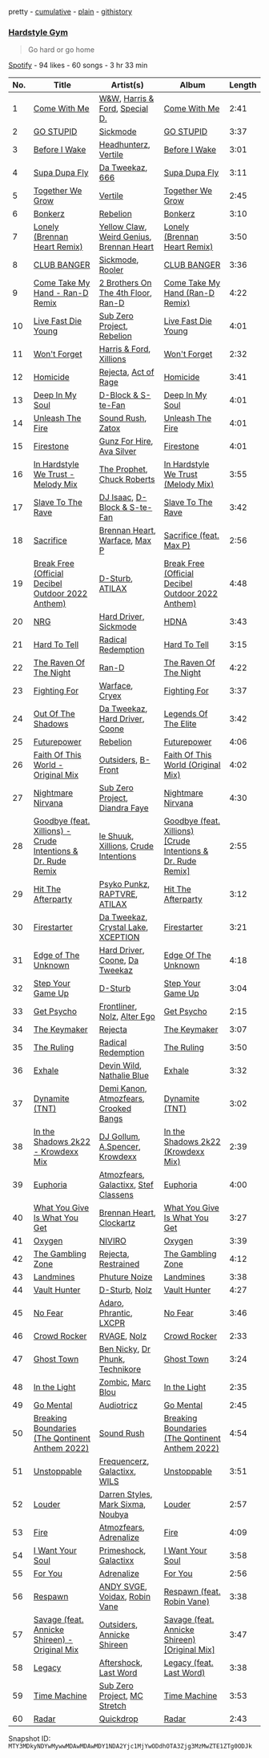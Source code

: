 pretty - [cumulative](/playlists/cumulative/37i9dQZF1DX6scD2GXri65.md) - [plain](/playlists/plain/37i9dQZF1DX6scD2GXri65) - [githistory](https://github.githistory.xyz/mackorone/spotify-playlist-archive/blob/main/playlists/plain/37i9dQZF1DX6scD2GXri65)

### [Hardstyle Gym](https://open.spotify.com/playlist/37i9dQZF1DX6scD2GXri65)

> Go hard or go home

[Spotify](https://open.spotify.com/user/spotify) - 94 likes - 60 songs - 3 hr 33 min

| No. | Title | Artist(s) | Album | Length |
|---|---|---|---|---|
| 1 | [Come With Me](https://open.spotify.com/track/1uIBzJWcxbUSMX4OFi7XwQ) | [W&W](https://open.spotify.com/artist/2rTo8KIkBTFjQS7VvaKYQ4), [Harris & Ford](https://open.spotify.com/artist/4FDj6mh458K7m9Txwyj2rt), [Special D.](https://open.spotify.com/artist/4EViwTsUibZWyo1K5EgrJt) | [Come With Me](https://open.spotify.com/album/1j0xzvGGOhTM4sxZ22IzDT) | 2:41 |
| 2 | [GO STUPID](https://open.spotify.com/track/4qfD7xjF4ZhteeAc6B7TjA) | [Sickmode](https://open.spotify.com/artist/5PbgCU02dfdBCAzpOaNmYW) | [GO STUPID](https://open.spotify.com/album/2EKRY3rSfqZQmUfkbVzL5q) | 3:37 |
| 3 | [Before I Wake](https://open.spotify.com/track/1E98GLyca4lWhGg0UJjIWE) | [Headhunterz](https://open.spotify.com/artist/6C0KWmCdqrLU2LzzWBPbOy), [Vertile](https://open.spotify.com/artist/2CREMC4YATn7Bx9ZQku6IH) | [Before I Wake](https://open.spotify.com/album/03shY44GfauTzF4uVsDZiV) | 3:01 |
| 4 | [Supa Dupa Fly](https://open.spotify.com/track/1f1oSxTFtI9WN7X6GvzMtF) | [Da Tweekaz](https://open.spotify.com/artist/6UOk7DmvqlzWmo6gjhZvn6), [666](https://open.spotify.com/artist/76TM3QXivQvlLmZxdYxMZr) | [Supa Dupa Fly](https://open.spotify.com/album/6AsthfXuyR0Ue12N7iFLCR) | 3:11 |
| 5 | [Together We Grow](https://open.spotify.com/track/0Q9oI3atBARDyEWRr1C2H6) | [Vertile](https://open.spotify.com/artist/2CREMC4YATn7Bx9ZQku6IH) | [Together We Grow](https://open.spotify.com/album/6LrvsgRIi1Hy1LBsrrt6rw) | 2:45 |
| 6 | [Bonkerz](https://open.spotify.com/track/0FaG2Hc9LSFsuChAC0ZZcM) | [Rebelion](https://open.spotify.com/artist/5JcSyYpBdqCmjJyVlKh7Yg) | [Bonkerz](https://open.spotify.com/album/5cLA1oOx6ltXJUivbd8Ybs) | 3:10 |
| 7 | [Lonely \(Brennan Heart Remix\)](https://open.spotify.com/track/6xjHeCdwsBoUYrEN2kJ998) | [Yellow Claw](https://open.spotify.com/artist/47z7ZrgFoBvVpCnElCE3Zh), [Weird Genius](https://open.spotify.com/artist/5B4kCOhcqTywB9YwXPfFtJ), [Brennan Heart](https://open.spotify.com/artist/5QySqc6yAFDx9m7fedFZmC) | [Lonely \(Brennan Heart Remix\)](https://open.spotify.com/album/1fUbkjcFgBhw185phdtJJX) | 3:50 |
| 8 | [CLUB BANGER](https://open.spotify.com/track/72j7y7nVfhi69H8X8oRbye) | [Sickmode](https://open.spotify.com/artist/5PbgCU02dfdBCAzpOaNmYW), [Rooler](https://open.spotify.com/artist/2lpFs8QJyIeVDb2Sq4vZYi) | [CLUB BANGER](https://open.spotify.com/album/2qKRkYCu6GqfL4tcQonqpO) | 3:36 |
| 9 | [Come Take My Hand \- Ran\-D Remix](https://open.spotify.com/track/4plFHRIYpyvO46CWG2UMvG) | [2 Brothers On The 4th Floor](https://open.spotify.com/artist/5wsBGjgRsASMggXLPF7pYm), [Ran\-D](https://open.spotify.com/artist/7IeovKzVkfcG9mIJGNzTcT) | [Come Take My Hand \(Ran\-D Remix\)](https://open.spotify.com/album/06a36yj8fqrm8MUFeI7qO4) | 4:22 |
| 10 | [Live Fast Die Young](https://open.spotify.com/track/6Dr20NRSnMh9NT76D4FNqk) | [Sub Zero Project](https://open.spotify.com/artist/4f0OXMMSxr0r8Ztx6CdpAl), [Rebelion](https://open.spotify.com/artist/5JcSyYpBdqCmjJyVlKh7Yg) | [Live Fast Die Young](https://open.spotify.com/album/4T6rUAR786jTllgifeo6Zx) | 4:01 |
| 11 | [Won't Forget](https://open.spotify.com/track/7JXZuqmi5XC8pfiNgeF1yZ) | [Harris & Ford](https://open.spotify.com/artist/4FDj6mh458K7m9Txwyj2rt), [Xillions](https://open.spotify.com/artist/4bi8SmsdSp5AoD6RFZjyjW) | [Won't Forget](https://open.spotify.com/album/6PnHSLrP5IYAubIo3fT2n7) | 2:32 |
| 12 | [Homicide](https://open.spotify.com/track/4NmhzsJzX7Uuela2spmT4m) | [Rejecta](https://open.spotify.com/artist/2lmihUu4FzVOepdJpDDrof), [Act of Rage](https://open.spotify.com/artist/5eHs2hHfUzGizdnrLjc3CW) | [Homicide](https://open.spotify.com/album/07ouV5DcJj6d7ICyCM9e6y) | 3:41 |
| 13 | [Deep In My Soul](https://open.spotify.com/track/7nziCzPuyKub9Ra5o5OSEy) | [D\-Block & S\-te\-Fan](https://open.spotify.com/artist/6L7a6wPGpvLtTwOsMLnF1z) | [Deep In My Soul](https://open.spotify.com/album/4i23NCktx67U67gbmNfxuL) | 4:01 |
| 14 | [Unleash The Fire](https://open.spotify.com/track/0jb8dBj7ILjgev8qt0pWrT) | [Sound Rush](https://open.spotify.com/artist/7IFPeV5Ew63S7Hid0AjNgK), [Zatox](https://open.spotify.com/artist/27Z5l2Kfy1IaYZMg5INWqO) | [Unleash The Fire](https://open.spotify.com/album/6uCzjve3I6bB3MsxI7AROY) | 4:01 |
| 15 | [Firestone](https://open.spotify.com/track/5rlO2Wr2jifgjiBbPy25Su) | [Gunz For Hire](https://open.spotify.com/artist/0WbAxASsYdodSlqwserDAW), [Ava Silver](https://open.spotify.com/artist/0l6LU5NRvLTVeRDJZznwLX) | [Firestone](https://open.spotify.com/album/2GHFB4DuUJ68WuI5hD2HvX) | 4:01 |
| 16 | [In Hardstyle We Trust \- Melody Mix](https://open.spotify.com/track/694DLdlWtk26a6pyaf1vMi) | [The Prophet](https://open.spotify.com/artist/2iRqqPkOyIvvb7qFZN1Onz), [Chuck Roberts](https://open.spotify.com/artist/239FYJjvsOE1bGL58BSVgu) | [In Hardstyle We Trust \(Melody Mix\)](https://open.spotify.com/album/0cUZwW0wPp3HDebw6fZosP) | 3:55 |
| 17 | [Slave To The Rave](https://open.spotify.com/track/32ncEXDqBzDyblpzdcGRWB) | [DJ Isaac](https://open.spotify.com/artist/2FmgW6Jee0JQKtb6EnBWCq), [D\-Block & S\-te\-Fan](https://open.spotify.com/artist/6L7a6wPGpvLtTwOsMLnF1z) | [Slave To The Rave](https://open.spotify.com/album/3X68QkIEBNGdA3RTwV7YCO) | 3:42 |
| 18 | [Sacrifice](https://open.spotify.com/track/0Yrl0j2sFiTYY5wgUl28Iz) | [Brennan Heart](https://open.spotify.com/artist/5QySqc6yAFDx9m7fedFZmC), [Warface](https://open.spotify.com/artist/1wuQQfTDZhgNb4GJyhThUs), [Max P](https://open.spotify.com/artist/7D76Zt5h5OIV4zHi1AtCqw) | [Sacrifice \(feat\. Max P\)](https://open.spotify.com/album/0BDzrXxO9aJ0lO3d5PtMZa) | 2:56 |
| 19 | [Break Free \(Official Decibel Outdoor 2022 Anthem\)](https://open.spotify.com/track/1VtGStey2iPgtZSLHU6sf0) | [D\-Sturb](https://open.spotify.com/artist/7E6DrjKJieOdJKO8mbwCMO), [ATILAX](https://open.spotify.com/artist/1DLc4wnbKa3RWJsqwPehbk) | [Break Free \(Official Decibel Outdoor 2022 Anthem\)](https://open.spotify.com/album/0YzBhIvuaOqtdBsVjmNnDq) | 4:48 |
| 20 | [NRG](https://open.spotify.com/track/014cgPQdDPnwysDT3453Nf) | [Hard Driver](https://open.spotify.com/artist/1rpLzYzfrueWdkpcIunZQl), [Sickmode](https://open.spotify.com/artist/5PbgCU02dfdBCAzpOaNmYW) | [HDNA](https://open.spotify.com/album/6qOxQawMkqAyf1j8KD2I2q) | 3:43 |
| 21 | [Hard To Tell](https://open.spotify.com/track/58qwngsMklWQLew2rA9Nbg) | [Radical Redemption](https://open.spotify.com/artist/3Ij56hbjOTHq8RgutQwfxC) | [Hard To Tell](https://open.spotify.com/album/2i2ZfgWXTGG5i9LWIgmXWj) | 3:15 |
| 22 | [The Raven Of The Night](https://open.spotify.com/track/4SdCxGUYg3XRezP1VBrKAn) | [Ran\-D](https://open.spotify.com/artist/7IeovKzVkfcG9mIJGNzTcT) | [The Raven Of The Night](https://open.spotify.com/album/48NY92V1K9NtzgfH3jbOAu) | 4:22 |
| 23 | [Fighting For](https://open.spotify.com/track/22JELf6p8cyWBDwa91e7pL) | [Warface](https://open.spotify.com/artist/1wuQQfTDZhgNb4GJyhThUs), [Cryex](https://open.spotify.com/artist/5NkT0VLTEXldi82KVVnG1b) | [Fighting For](https://open.spotify.com/album/14Iltp0WL3VLdyxWz6FQAB) | 3:37 |
| 24 | [Out Of The Shadows](https://open.spotify.com/track/0wM5xMaTddQjAXkNcFBcrR) | [Da Tweekaz](https://open.spotify.com/artist/6UOk7DmvqlzWmo6gjhZvn6), [Hard Driver](https://open.spotify.com/artist/1rpLzYzfrueWdkpcIunZQl), [Coone](https://open.spotify.com/artist/1Wt63OMKtv6v2ivHuQLm2C) | [Legends Of The Elite](https://open.spotify.com/album/50RHfqIEtQS0dZxBrrFUF3) | 3:42 |
| 25 | [Futurepower](https://open.spotify.com/track/5BEeBEAsRWIhAw18rkun9F) | [Rebelion](https://open.spotify.com/artist/5JcSyYpBdqCmjJyVlKh7Yg) | [Futurepower](https://open.spotify.com/album/2MG0xLJezHQAAlmpCVf7h6) | 4:06 |
| 26 | [Faith Of This World \- Original Mix](https://open.spotify.com/track/3l0zz7lo8PPlXryowB0254) | [Outsiders](https://open.spotify.com/artist/0aKXalHKVzkLJ6aeUY3HMf), [B\-Front](https://open.spotify.com/artist/6Xhhpra0X0hpvC3yZaQ0Du) | [Faith Of This World \(Original Mix\)](https://open.spotify.com/album/66FezURQqWeQTcoxvAlOeE) | 4:02 |
| 27 | [Nightmare Nirvana](https://open.spotify.com/track/0X89hVtXc6V04eRMCjB1Vj) | [Sub Zero Project](https://open.spotify.com/artist/4f0OXMMSxr0r8Ztx6CdpAl), [Diandra Faye](https://open.spotify.com/artist/5gdYdbKxGw2Mq25TfsmH6q) | [Nightmare Nirvana](https://open.spotify.com/album/7jPDK7qtsjA010J5fXR9w1) | 4:30 |
| 28 | [Goodbye \(feat\. Xillions\) \- Crude Intentions & Dr\. Rude Remix](https://open.spotify.com/track/4Fn9Z5LVGc4f0Qq6L53eEg) | [le Shuuk](https://open.spotify.com/artist/7bH17jyjkwMPMh9AS8EH0u), [Xillions](https://open.spotify.com/artist/4bi8SmsdSp5AoD6RFZjyjW), [Crude Intentions](https://open.spotify.com/artist/5zXPv1332E2IWXvjotBr09) | [Goodbye \(feat\. Xillions\) \[Crude Intentions & Dr\. Rude Remix\]](https://open.spotify.com/album/6p0ibrMdpqhsMu67uNEQuq) | 2:55 |
| 29 | [Hit The Afterparty](https://open.spotify.com/track/3czMy7K3eGvkFtHwOLqoSu) | [Psyko Punkz](https://open.spotify.com/artist/18pYFSeMi7sOL6nGMICHtS), [RAPTVRE](https://open.spotify.com/artist/1TQbwHL5ZtNNyS7cZxOBNj), [ATILAX](https://open.spotify.com/artist/1DLc4wnbKa3RWJsqwPehbk) | [Hit The Afterparty](https://open.spotify.com/album/3GIzpzs5uIMfdCFlV25sO8) | 3:12 |
| 30 | [Firestarter](https://open.spotify.com/track/0mGmrLTe4VlaWZ5DFWpnil) | [Da Tweekaz](https://open.spotify.com/artist/6UOk7DmvqlzWmo6gjhZvn6), [Crystal Lake](https://open.spotify.com/artist/5DzNxD4vwCDEIa20oEzB9l), [XCEPTION](https://open.spotify.com/artist/3vH8Rv37KXuUZzSHICjTnm) | [Firestarter](https://open.spotify.com/album/6KKaf1IJOw4BiPnxbTLul0) | 3:21 |
| 31 | [Edge of The Unknown](https://open.spotify.com/track/3Dbzy04cQSEcYNBvVISq0J) | [Hard Driver](https://open.spotify.com/artist/1rpLzYzfrueWdkpcIunZQl), [Coone](https://open.spotify.com/artist/1Wt63OMKtv6v2ivHuQLm2C), [Da Tweekaz](https://open.spotify.com/artist/6UOk7DmvqlzWmo6gjhZvn6) | [Edge Of The Unknown](https://open.spotify.com/album/13mS26sOAVYfngzLevsf82) | 4:18 |
| 32 | [Step Your Game Up](https://open.spotify.com/track/0bd0OMTOxlrtwVrBbzhPxu) | [D\-Sturb](https://open.spotify.com/artist/7E6DrjKJieOdJKO8mbwCMO) | [Step Your Game Up](https://open.spotify.com/album/2CYIWPsYP66TcfgoNJY1g8) | 3:04 |
| 33 | [Get Psycho](https://open.spotify.com/track/2qSbdjBKV4Ooa0yxZtA0px) | [Frontliner](https://open.spotify.com/artist/7momuad2Twkv5O7MY3dODa), [Nolz](https://open.spotify.com/artist/6kudMw2A0xOBJHpW8VNaDA), [Alter Ego](https://open.spotify.com/artist/455mf4vICIi2dYQrH59xh8) | [Get Psycho](https://open.spotify.com/album/4eqnUJrLMljVfSbomWiVgG) | 2:15 |
| 34 | [The Keymaker](https://open.spotify.com/track/54Qx60cjse61OwpSV3uFV0) | [Rejecta](https://open.spotify.com/artist/2lmihUu4FzVOepdJpDDrof) | [The Keymaker](https://open.spotify.com/album/2P5DmfM29EIvlYoFiLnAJG) | 3:07 |
| 35 | [The Ruling](https://open.spotify.com/track/0Z1y6vZ41GJOr59KFKfmuM) | [Radical Redemption](https://open.spotify.com/artist/3Ij56hbjOTHq8RgutQwfxC) | [The Ruling](https://open.spotify.com/album/55RIZIkca0grTJTbB8WWVj) | 3:50 |
| 36 | [Exhale](https://open.spotify.com/track/4U7tLQ4g0JPqisxSAuNoFK) | [Devin Wild](https://open.spotify.com/artist/4ksdbwHbqSmv7sWP3W6L21), [Nathalie Blue](https://open.spotify.com/artist/2VRgy5skIildisco3sF7Nt) | [Exhale](https://open.spotify.com/album/789OzvbySYuX2piZXUo4bU) | 3:32 |
| 37 | [Dynamite \(TNT\)](https://open.spotify.com/track/6hJNSbwK0M1yuTJvBXpMNL) | [Demi Kanon](https://open.spotify.com/artist/0MwTAzU4fDGGfrUAHzYwRJ), [Atmozfears](https://open.spotify.com/artist/0MBGxwmCdXdO26ojaNcT64), [Crooked Bangs](https://open.spotify.com/artist/4gkZO2kbnE03K8xGmZ2DJu) | [Dynamite \(TNT\)](https://open.spotify.com/album/0eqZ2gpCg63LLg0cqQnaQD) | 3:02 |
| 38 | [In the Shadows 2k22 \- Krowdexx Mix](https://open.spotify.com/track/6pgDjTGp6VgbUG2dYLUMdO) | [DJ Gollum](https://open.spotify.com/artist/1wNmJCRRNn8WpJrRSTKKqT), [A.Spencer](https://open.spotify.com/artist/5mc3fIXZDVqM8g9wkntXyg), [Krowdexx](https://open.spotify.com/artist/7Ecbym3UD6q848BAse6Qeb) | [In the Shadows 2k22 \(Krowdexx Mix\)](https://open.spotify.com/album/5l19N5cOJJv9Mj4KF5dJDk) | 2:39 |
| 39 | [Euphoria](https://open.spotify.com/track/1MZQzrlsp8Lg4Zo8fBdJJ9) | [Atmozfears](https://open.spotify.com/artist/0MBGxwmCdXdO26ojaNcT64), [Galactixx](https://open.spotify.com/artist/450u38hSRh0Q2UyghEbjpS), [Stef Classens](https://open.spotify.com/artist/2GIBqEMeHWoMZuxlmyc3ac) | [Euphoria](https://open.spotify.com/album/49tzGjcmL5kKOTJWloKggq) | 4:00 |
| 40 | [What You Give Is What You Get](https://open.spotify.com/track/2Gt8l0oXk0ZuGtpwkN67z0) | [Brennan Heart](https://open.spotify.com/artist/5QySqc6yAFDx9m7fedFZmC), [Clockartz](https://open.spotify.com/artist/7GVB7uYTgkeYtLJxYMYYDp) | [What You Give Is What You Get](https://open.spotify.com/album/5cR4r1R6oN6v5DNXNUx2AK) | 3:27 |
| 41 | [Oxygen](https://open.spotify.com/track/4Zv3k5y4zJoxHGigSBH9wD) | [NIVIRO](https://open.spotify.com/artist/2nsCjA4fEasmnlOK0wXU7T) | [Oxygen](https://open.spotify.com/album/2aphQrkNiXchNi9ian7Fj2) | 3:39 |
| 42 | [The Gambling Zone](https://open.spotify.com/track/3CdD2Hqu1JrwonhkYr8fiv) | [Rejecta](https://open.spotify.com/artist/2lmihUu4FzVOepdJpDDrof), [Restrained](https://open.spotify.com/artist/2ym6Gwn7qNzgiAm6VA3nsV) | [The Gambling Zone](https://open.spotify.com/album/3jWZ3na0qjuAGh54DK809V) | 4:12 |
| 43 | [Landmines](https://open.spotify.com/track/6Bq1Elt1IMGTgjTp0wj9pU) | [Phuture Noize](https://open.spotify.com/artist/7AGSJihqYPhYy5QzMcwcQT) | [Landmines](https://open.spotify.com/album/5OcqH8C8BvkE8no10d51Wn) | 3:38 |
| 44 | [Vault Hunter](https://open.spotify.com/track/1aWrPLv8tFgyd7ju7Tx63L) | [D\-Sturb](https://open.spotify.com/artist/7E6DrjKJieOdJKO8mbwCMO), [Nolz](https://open.spotify.com/artist/6kudMw2A0xOBJHpW8VNaDA) | [Vault Hunter](https://open.spotify.com/album/3drPydTq7HVSuXZerLCJTh) | 4:27 |
| 45 | [No Fear](https://open.spotify.com/track/1h2ZpjNE4OKn9ZPEm5Nmye) | [Adaro](https://open.spotify.com/artist/05ndiewdJogtosuRWN8iwF), [Phrantic](https://open.spotify.com/artist/2Bg6vhG3aY7ixxqEGZeos6), [LXCPR](https://open.spotify.com/artist/3paZuq5Z5ujlOTr3XvQEU0) | [No Fear](https://open.spotify.com/album/5L42QZz6StD9tZDsTC2vJU) | 3:46 |
| 46 | [Crowd Rocker](https://open.spotify.com/track/3xJxepFguQOORXWBshmARY) | [RVAGE](https://open.spotify.com/artist/60kSCaBM5uMKg7ZnrBH5br), [Nolz](https://open.spotify.com/artist/6kudMw2A0xOBJHpW8VNaDA) | [Crowd Rocker](https://open.spotify.com/album/3DXxim9fmymRw7JEkPpqcc) | 2:33 |
| 47 | [Ghost Town](https://open.spotify.com/track/7IsoFYGFt3Ac4snG5iSJnT) | [Ben Nicky](https://open.spotify.com/artist/3Bd1phrOZJuCev9U0bzdtA), [Dr Phunk](https://open.spotify.com/artist/1naX4fxuRaDFlj9tGfIUZk), [Technikore](https://open.spotify.com/artist/45mQUJrPyctvf2IhkVE0ym) | [Ghost Town](https://open.spotify.com/album/41JfN5cDxWW7iua9p3jDoO) | 3:24 |
| 48 | [In the Light](https://open.spotify.com/track/1MpQKl4T6Po9Kywj98Ccuu) | [Zombic](https://open.spotify.com/artist/6t0ofV5WMAz84Iqu0YkmTV), [Marc Blou](https://open.spotify.com/artist/3NqSZ6T8QqQLyA5baayI19) | [In the Light](https://open.spotify.com/album/2ZBNBiQhtSr1GtigDbrKPk) | 2:35 |
| 49 | [Go Mental](https://open.spotify.com/track/3RFdqTUaDhCb6sZiLJ2b6j) | [Audiotricz](https://open.spotify.com/artist/52I8HbScEEvgwiiSDaM7gP) | [Go Mental](https://open.spotify.com/album/15A99aAZGYFpTuwvzQsjsu) | 2:45 |
| 50 | [Breaking Boundaries \(The Qontinent Anthem 2022\)](https://open.spotify.com/track/6aQ1baorPslq7nNhyIFsKY) | [Sound Rush](https://open.spotify.com/artist/7IFPeV5Ew63S7Hid0AjNgK) | [Breaking Boundaries \(The Qontinent Anthem 2022\)](https://open.spotify.com/album/1K4tPe5ZzHev2av0X3kJ1c) | 4:54 |
| 51 | [Unstoppable](https://open.spotify.com/track/06n5WZmsvdDLMgNGjP0nmk) | [Frequencerz](https://open.spotify.com/artist/5cPNMq5lKAoAKyv5kdpz9s), [Galactixx](https://open.spotify.com/artist/450u38hSRh0Q2UyghEbjpS), [WILS](https://open.spotify.com/artist/2s7MSmBHBen5bxastq4E0O) | [Unstoppable](https://open.spotify.com/album/3MYfHQWGZgHTtF4IG4XRGz) | 3:51 |
| 52 | [Louder](https://open.spotify.com/track/6uSAxOIExC9itwJEU6AWYt) | [Darren Styles](https://open.spotify.com/artist/2gZzTzeACSwFqkMroVxmnm), [Mark Sixma](https://open.spotify.com/artist/3ePCIHipMKD4n8IBXBYWSm), [Noubya](https://open.spotify.com/artist/7mE37XRULrIzHfg9OWmIud) | [Louder](https://open.spotify.com/album/7yDXbUxMwTIbuQACpzABJw) | 2:57 |
| 53 | [Fire](https://open.spotify.com/track/34ODPTM2TT6AqYE496EvBG) | [Atmozfears](https://open.spotify.com/artist/0MBGxwmCdXdO26ojaNcT64), [Adrenalize](https://open.spotify.com/artist/6GebWeCCtey5pbQepRYD6c) | [Fire](https://open.spotify.com/album/6oqHa4g8L3BQdDLQ7sZXOQ) | 4:09 |
| 54 | [I Want Your Soul](https://open.spotify.com/track/2rosWrNtwFrIYiMq0hzlw8) | [Primeshock](https://open.spotify.com/artist/0BtiMLqwAvO3yHcPh5BWCS), [Galactixx](https://open.spotify.com/artist/450u38hSRh0Q2UyghEbjpS) | [I Want Your Soul](https://open.spotify.com/album/6ZSUpJ9f7Ea5OKu4R2glxK) | 3:58 |
| 55 | [For You](https://open.spotify.com/track/5VGRWK6AgM3BifNn5WPsXs) | [Adrenalize](https://open.spotify.com/artist/6GebWeCCtey5pbQepRYD6c) | [For You](https://open.spotify.com/album/1CAyRb6HyVWV9k7Pr7jntA) | 2:56 |
| 56 | [Respawn](https://open.spotify.com/track/0fFwgoY1RTsZyC2lhKbzaZ) | [ANDY SVGE](https://open.spotify.com/artist/4MciZ3SoIaHGhBecweONHp), [Voidax](https://open.spotify.com/artist/2JqPH5sGxBA5lDMUmO5uAE), [Robin Vane](https://open.spotify.com/artist/4staIXcWEmr34cRhsDp8nW) | [Respawn \(feat\. Robin Vane\)](https://open.spotify.com/album/3EJnAee0ffhaYemzufVDKv) | 3:38 |
| 57 | [Savage \(feat\. Annicke Shireen\) \- Original Mix](https://open.spotify.com/track/4b6Ri9GUYw35nBDKpNUWXc) | [Outsiders](https://open.spotify.com/artist/0aKXalHKVzkLJ6aeUY3HMf), [Annicke Shireen](https://open.spotify.com/artist/7n621lRxjPvPGy0MEJbsct) | [Savage \(feat\. Annicke Shireen\) \[Original Mix\]](https://open.spotify.com/album/1vlcGURUY7Zru5XditPuEf) | 3:47 |
| 58 | [Legacy](https://open.spotify.com/track/7afpuAsblQQuHUk58VGNx0) | [Aftershock](https://open.spotify.com/artist/6KlY7jizsLWQcXR1F2Sn9j), [Last Word](https://open.spotify.com/artist/4xhbLq3ngCmSNOIoqyS3AG) | [Legacy \(feat\. Last Word\)](https://open.spotify.com/album/37TqwiOBSOpGaQwiE1iKiJ) | 3:38 |
| 59 | [Time Machine](https://open.spotify.com/track/24Yh9vNFl3CXhdiRVRNZ7E) | [Sub Zero Project](https://open.spotify.com/artist/4f0OXMMSxr0r8Ztx6CdpAl), [MC Stretch](https://open.spotify.com/artist/6oIpax63yT9ajyekkcqv0L) | [Time Machine](https://open.spotify.com/album/6poLhdSD49CU6bNffCUFKF) | 3:53 |
| 60 | [Radar](https://open.spotify.com/track/1uDVbdOu9U824RnW5G1sON) | [Quickdrop](https://open.spotify.com/artist/5zwFj25Ky9akUZjQHuaDDa) | [Radar](https://open.spotify.com/album/6zNZlpEXGGoLgkh8MfXZ89) | 2:43 |

Snapshot ID: `MTY3MDkyNDYwMywwMDAwMDAwMDY1NDA2Yjc1MjYwODdhOTA3Zjg3MzMwZTE1ZTg0ODJk`
